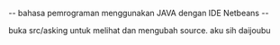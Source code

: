 -- bahasa pemrograman menggunakan JAVA dengan IDE Netbeans --

buka src/asking untuk melihat dan mengubah source. 
aku sih daijoubu
